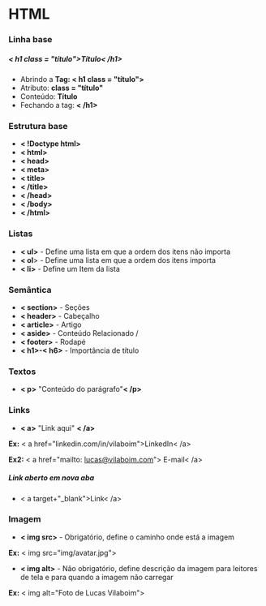# HTML #

### Linha base ###

##### < h1 class = "título">Título< /h1> ######

- Abrindo a **Tag: < h1 class = "título">**
- Atributo: **class = "título"**
- Conteúdo: **Título**
- Fechando a tag: **< /h1>**

### Estrutura base ###

- **< !Doctype html>**
- **< html>** 
- **< head>**
- **< meta>**
- **< title>**
- **< /title>**
- **< /head>**
- **< /body>**
- **< /html>**

### Listas 

- **< ul>** - Define uma lista em que a ordem dos itens não importa
- **< ol**> - Define uma lista em que a ordem dos itens importa
- **< li>** - Define um Item da lista

### Semântica

- **< section>** - Seções
- **< header>** - Cabeçalho
- **< article>** - Artigo
- **< aside>** - Conteúdo Relacionado /
- **< footer>** - Rodapé
- **< h1>-< h6>** - Importância de título

### Textos

- **< p>** "Conteúdo do parágrafo"**< /p>**

### Links

- **< a>** "Link aqui" **< /a>**

**Ex:** < a href="linkedin.com/in/vilaboim">LinkedIn< /a>

**Ex2:** < a href="mailto: lucas@vilaboim.com"> E-mail< /a>

##### Link aberto em nova aba

- < a target+"_blank">Link< /a>

### Imagem

- **< img src>** - Obrigatório, define o caminho onde está a imagem

**Ex:** < img src="img/avatar.jpg">

- **< img alt>** - Não obrigatório, define descrição da imagem para leitores de tela e para quando a imagem não carregar

**Ex:** < img alt="Foto de Lucas Vilaboim">